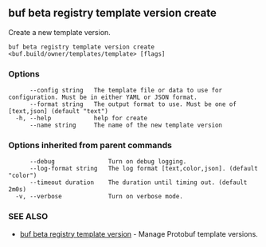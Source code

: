 ## buf beta registry template version create

Create a new template version.

```
buf beta registry template version create <buf.build/owner/templates/template> [flags]
```

### Options

```
      --config string   The template file or data to use for configuration. Must be in either YAML or JSON format.
      --format string   The output format to use. Must be one of [text,json] (default "text")
  -h, --help            help for create
      --name string     The name of the new template version
```

### Options inherited from parent commands

```
      --debug               Turn on debug logging.
      --log-format string   The log format [text,color,json]. (default "color")
      --timeout duration    The duration until timing out. (default 2m0s)
  -v, --verbose             Turn on verbose mode.
```

### SEE ALSO

* [buf beta registry template version](buf-beta-registry-template-version.md)	 - Manage Protobuf template versions.
